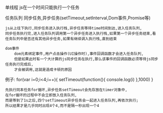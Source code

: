 单线程
    js在一个时间只能执行一个任务

任务队列
    同步任务,异步任务(setTimeout,setInterval,Dom事件,Promise等)

    js从上往下执行,同步任务进入执行栈,异步任务等待time时间到达,进入任务队列,
    同步任务执行完,进入任务队列调用第一个异步任务进入执行栈,如果第一个异步任务结束,看
    任务队列中是否还有其他异步任务,如果有继续调入执行栈,直到结束

    dom事件
        dom元素绑定事件,用户点击操作(UI操作时),事件回调函数才会进入任务队列,
        但是如果此时有一个大计算的js同步任务在执行,那么该事件的回调函数必须等待js同步任务执行完成后,
        才会被调用,这就是造成卡顿的原因

例子:
    for(var i=0;i<4;i++){
        setTimeout(function(){
            console.log(i)
        },1000)
    }

    先执行同本任务for循环,异步任务setTimeout会先存放在timer对象中,
    在for循环的过程中不会立即放入任务队列,
    而是等到了1s之后,四个setTimeout异步任务会一起进入任务队列,再依次执行;
    所以结果才是几乎同时出现4个4,而不是隔一秒出现一个4
